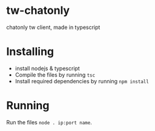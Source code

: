 # tw-chatonly
chatonly tw client, made in typescript

# Installing
 -  install nodejs & typescript
 -  Compile the files by running `tsc`
 -  Install required dependencies by running `npm install` 

# Running
Run the files `node . ip:port name`.
